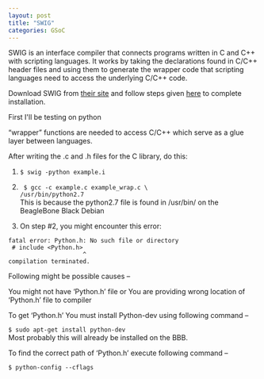 ```yaml
---
layout: post
title: "SWIG"
categories: GSoC
---
```


SWIG is an interface compiler that connects programs written in C and C++ with scripting languages. It works by taking the declarations found in C/C++ header files and using them to generate the wrapper code that scripting languages need to access the underlying C/C++ code. <br>

Download SWIG from [their site](http://www.swig.org/download.html) and follow steps given [here](https://www.dev2qa.com/how-to-install-swig-on-macos-linux-and-windows/) to complete installation. <br>

First I'll be testing on python

“wrapper” functions are needed to access C/C++ which serve as a glue layer between languages.

After writing the .c and .h files for the C library, do this: 

1. `$ swig -python example.i`

2. ` $ gcc -c example.c example_wrap.c \` <br>
   `/usr/bin/python2.7`<br>
   This is because the python2.7 file is found in /usr/bin/ on the BeagleBone Black Debian

3. On step #2, you might encounter this error:
```
fatal error: Python.h: No such file or directory
 # include <Python.h>
                     ^
compilation terminated.
```
Following might be possible causes –

You might not have ‘Python.h’ file or
You are providing wrong location of ‘Python.h’ file to compiler

To get ‘Python.h’ You must install Python-dev using following command – <br>

`$ sudo apt-get install python-dev`<br>
Most probably this will already be installed on the BBB.<br>

To find the correct path of ‘Python.h’ execute following command –<br>

`$ python-config --cflags`<br>
